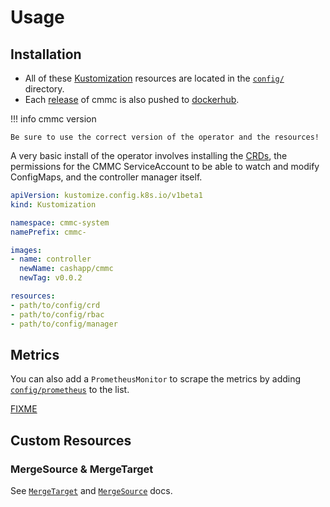 # Usage

## Installation

* All of these [Kustomization][1] resources are located in the [`config/`][2] directory.
* Each [release](https://github.com/cashapp/cmmc/releases) of cmmc is also pushed to [dockerhub](https://hub.docker.com/r/cashapp/cmmc/tags).

!!! info cmmc version

    Be sure to use the correct version of the operator and the resources!

A very basic install of the operator involves installing the [CRDs], the permissions for the CMMC
ServiceAccount to be able to watch and modify ConfigMaps, and the controller manager itself.

```yaml
apiVersion: kustomize.config.k8s.io/v1beta1
kind: Kustomization

namespace: cmmc-system
namePrefix: cmmc-

images:
- name: controller
  newName: cashapp/cmmc
  newTag: v0.0.2

resources:
- path/to/config/crd
- path/to/config/rbac
- path/to/config/manager
```

## Metrics

You can also add a `PrometheusMonitor` to scrape the metrics by adding [`config/prometheus`][3]
to the list.

[FIXME][metrics-issue]

## Custom Resources

### MergeSource & MergeTarget

See [`MergeTarget`](/resources/mergetarget) and [`MergeSource`](/resources/mergesource) docs.

[1]: https://kubectl.docs.kubernetes.io/guides/introduction/
[2]: https://github.com/cashapp/cmmc/tree/main/config
[3]: https://github.com/cashapp/cmmc/blob/main/config/prometheus/monitor.yaml
[crds]: https://github.com/cashapp/cmmc/tree/main/config/crds
[metrics-issue]: https://github.com/cashapp/cmmc/issues/1
